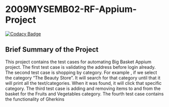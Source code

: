 # 2009MYSEMB02-RF-Appium-Project

[![Codacy Badge](https://api.codacy.com/project/badge/Grade/ad3ea7a1c9854feba71eff1565b1852e)](https://app.codacy.com/gh/99002608/2009MYSEMB02-RF-Appium-Project?utm_source=github.com&utm_medium=referral&utm_content=99002608/2009MYSEMB02-RF-Appium-Project&utm_campaign=Badge_Grade)

## Brief Summary of the Project
  This project contains the test cases for automating Big Basket Appium project. The first test case is validating the address before login already. The second test case  is shopping by category. For example , if we select the category “The Beauty Store”. It will search for that category until that it will print all the text/categories. When it was found, it will click that specific category. The third test case is adding and removing items to and from the basket for the Fruits and Vegetables category. The fourth test case contains the functionality of Gherkins


